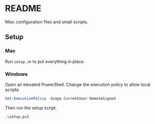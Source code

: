 # README

Misc configuration files and small scripts.

## Setup

### Mac

Run `setup.sh` to put everything in place.

### Windows

Open an elevated PowerShell.
Change the execution policy to allow local scripts.

```powershell
Set-ExecutionPolicy -Scope CurrentUser RemoteSigned
```

Then run the setup script.

```
.\setup.ps1
```

